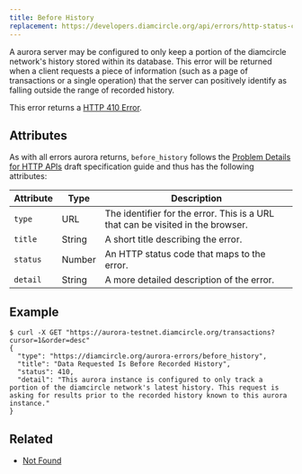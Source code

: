 ```yaml
---
title: Before History
replacement: https://developers.diamcircle.org/api/errors/http-status-codes/aurora-specific/
---
```


A aurora server may be configured to only keep a portion of the diamcircle network's history stored
within its database.  This error will be returned when a client requests a piece of information
(such as a page of transactions or a single operation) that the server can positively identify as
falling outside the range of recorded history.

This error returns a
[HTTP 410 Error](https://developer.mozilla.org/en-US/docs/Web/HTTP/Response_codes).

## Attributes

As with all errors aurora returns, `before_history` follows the
[Problem Details for HTTP APIs](https://tools.ietf.org/html/draft-ietf-appsawg-http-problem-00)
draft specification guide and thus has the following attributes:

| Attribute   | Type   | Description                                                                     |
| ----------- | ------ | ------------------------------------------------------------------------------- |
| `type`      | URL    | The identifier for the error.  This is a URL that can be visited in the browser.|
| `title`     | String | A short title describing the error.                                             |
| `status`    | Number | An HTTP status code that maps to the error.                                     |
| `detail`    | String | A more detailed description of the error.                                       |

## Example

```shell
$ curl -X GET "https://aurora-testnet.diamcircle.org/transactions?cursor=1&order=desc"
{
  "type": "https://diamcircle.org/aurora-errors/before_history",
  "title": "Data Requested Is Before Recorded History",
  "status": 410,
  "detail": "This aurora instance is configured to only track a portion of the diamcircle network's latest history. This request is asking for results prior to the recorded history known to this aurora instance."
}
```

## Related

- [Not Found](./not-found.md)
